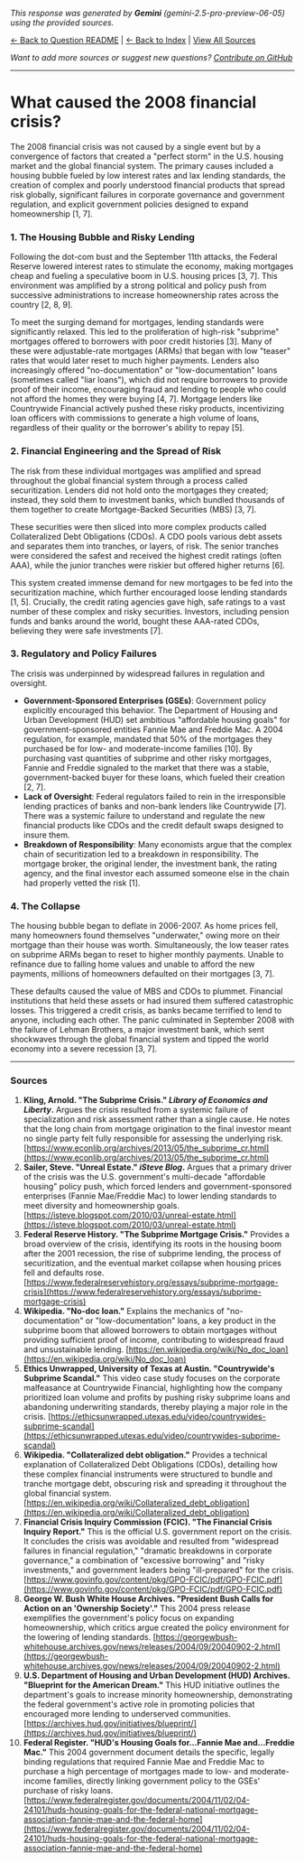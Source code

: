 <!-- 
Generated by: gemini
Model: gemini-2.5-pro-preview-06-05
Prompt type: sources
Generated at: 2025-06-12T20:11:49.096495
-->

*This response was generated by **Gemini** (gemini-2.5-pro-preview-06-05) using the provided sources.*

[← Back to Question README](README.md) | [← Back to Index](../README.md) | [View All Sources](../allsources.md)

*Want to add more sources or suggest new questions? [Contribute on GitHub](https://github.com/justinwest/SuggestedSources)*

---

# What caused the 2008 financial crisis?

The 2008 financial crisis was not caused by a single event but by a convergence of factors that created a "perfect storm" in the U.S. housing market and the global financial system. The primary causes included a housing bubble fueled by low interest rates and lax lending standards, the creation of complex and poorly understood financial products that spread risk globally, significant failures in corporate governance and government regulation, and explicit government policies designed to expand homeownership [1, 7].

### 1. The Housing Bubble and Risky Lending
Following the dot-com bust and the September 11th attacks, the Federal Reserve lowered interest rates to stimulate the economy, making mortgages cheap and fueling a speculative boom in U.S. housing prices [3, 7]. This environment was amplified by a strong political and policy push from successive administrations to increase homeownership rates across the country [2, 8, 9].

To meet the surging demand for mortgages, lending standards were significantly relaxed. This led to the proliferation of high-risk "subprime" mortgages offered to borrowers with poor credit histories [3]. Many of these were adjustable-rate mortgages (ARMs) that began with low "teaser" rates that would later reset to much higher payments. Lenders also increasingly offered "no-documentation" or "low-documentation" loans (sometimes called "liar loans"), which did not require borrowers to provide proof of their income, encouraging fraud and lending to people who could not afford the homes they were buying [4, 7]. Mortgage lenders like Countrywide Financial actively pushed these risky products, incentivizing loan officers with commissions to generate a high volume of loans, regardless of their quality or the borrower's ability to repay [5].

### 2. Financial Engineering and the Spread of Risk
The risk from these individual mortgages was amplified and spread throughout the global financial system through a process called securitization. Lenders did not hold onto the mortgages they created; instead, they sold them to investment banks, which bundled thousands of them together to create Mortgage-Backed Securities (MBS) [3, 7].

These securities were then sliced into more complex products called Collateralized Debt Obligations (CDOs). A CDO pools various debt assets and separates them into tranches, or layers, of risk. The senior tranches were considered the safest and received the highest credit ratings (often AAA), while the junior tranches were riskier but offered higher returns [6].

This system created immense demand for new mortgages to be fed into the securitization machine, which further encouraged loose lending standards [1, 5]. Crucially, the credit rating agencies gave high, safe ratings to a vast number of these complex and risky securities. Investors, including pension funds and banks around the world, bought these AAA-rated CDOs, believing they were safe investments [7].

### 3. Regulatory and Policy Failures
The crisis was underpinned by widespread failures in regulation and oversight.
*   **Government-Sponsored Enterprises (GSEs)**: Government policy explicitly encouraged this behavior. The Department of Housing and Urban Development (HUD) set ambitious "affordable housing goals" for government-sponsored entities Fannie Mae and Freddie Mac. A 2004 regulation, for example, mandated that 50% of the mortgages they purchased be for low- and moderate-income families [10]. By purchasing vast quantities of subprime and other risky mortgages, Fannie and Freddie signaled to the market that there was a stable, government-backed buyer for these loans, which fueled their creation [2, 7].
*   **Lack of Oversight**: Federal regulators failed to rein in the irresponsible lending practices of banks and non-bank lenders like Countrywide [7]. There was a systemic failure to understand and regulate the new financial products like CDOs and the credit default swaps designed to insure them.
*   **Breakdown of Responsibility**: Many economists argue that the complex chain of securitization led to a breakdown in responsibility. The mortgage broker, the original lender, the investment bank, the rating agency, and the final investor each assumed someone else in the chain had properly vetted the risk [1].

### 4. The Collapse
The housing bubble began to deflate in 2006-2007. As home prices fell, many homeowners found themselves "underwater," owing more on their mortgage than their house was worth. Simultaneously, the low teaser rates on subprime ARMs began to reset to higher monthly payments. Unable to refinance due to falling home values and unable to afford the new payments, millions of homeowners defaulted on their mortgages [3, 7].

These defaults caused the value of MBS and CDOs to plummet. Financial institutions that held these assets or had insured them suffered catastrophic losses. This triggered a credit crisis, as banks became terrified to lend to anyone, including each other. The panic culminated in September 2008 with the failure of Lehman Brothers, a major investment bank, which sent shockwaves through the global financial system and tipped the world economy into a severe recession [3, 7].

***

### Sources

1.  **Kling, Arnold. "The Subprime Crisis." *Library of Economics and Liberty*.** Argues the crisis resulted from a systemic failure of specialization and risk assessment rather than a single cause. He notes that the long chain from mortgage origination to the final investor meant no single party felt fully responsible for assessing the underlying risk. [https://www.econlib.org/archives/2013/05/the_subprime_cr.html](https://www.econlib.org/archives/2013/05/the_subprime_cr.html)
2.  **Sailer, Steve. "Unreal Estate." *iSteve Blog*.** Argues that a primary driver of the crisis was the U.S. government's multi-decade "affordable housing" policy push, which forced lenders and government-sponsored enterprises (Fannie Mae/Freddie Mac) to lower lending standards to meet diversity and homeownership goals. [https://isteve.blogspot.com/2010/03/unreal-estate.html](https://isteve.blogspot.com/2010/03/unreal-estate.html)
3.  **Federal Reserve History. "The Subprime Mortgage Crisis."** Provides a broad overview of the crisis, identifying its roots in the housing boom after the 2001 recession, the rise of subprime lending, the process of securitization, and the eventual market collapse when housing prices fell and defaults rose. [https://www.federalreservehistory.org/essays/subprime-mortgage-crisis](https://www.federalreservehistory.org/essays/subprime-mortgage-crisis)
4.  **Wikipedia. "No-doc loan."** Explains the mechanics of "no-documentation" or "low-documentation" loans, a key product in the subprime boom that allowed borrowers to obtain mortgages without providing sufficient proof of income, contributing to widespread fraud and unsustainable lending. [https://en.wikipedia.org/wiki/No_doc_loan](https://en.wikipedia.org/wiki/No_doc_loan)
5.  **Ethics Unwrapped, University of Texas at Austin. "Countrywide's Subprime Scandal."** This video case study focuses on the corporate malfeasance at Countrywide Financial, highlighting how the company prioritized loan volume and profits by pushing risky subprime loans and abandoning underwriting standards, thereby playing a major role in the crisis. [https://ethicsunwrapped.utexas.edu/video/countrywides-subprime-scandal](https://ethicsunwrapped.utexas.edu/video/countrywides-subprime-scandal)
6.  **Wikipedia. "Collateralized debt obligation."** Provides a technical explanation of Collateralized Debt Obligations (CDOs), detailing how these complex financial instruments were structured to bundle and tranche mortgage debt, obscuring risk and spreading it throughout the global financial system. [https://en.wikipedia.org/wiki/Collateralized_debt_obligation](https://en.wikipedia.org/wiki/Collateralized_debt_obligation)
7.  **Financial Crisis Inquiry Commission (FCIC). "The Financial Crisis Inquiry Report."** This is the official U.S. government report on the crisis. It concludes the crisis was avoidable and resulted from "widespread failures in financial regulation," "dramatic breakdowns in corporate governance," a combination of "excessive borrowing" and "risky investments," and government leaders being "ill-prepared" for the crisis. [https://www.govinfo.gov/content/pkg/GPO-FCIC/pdf/GPO-FCIC.pdf](https://www.govinfo.gov/content/pkg/GPO-FCIC/pdf/GPO-FCIC.pdf)
8.  **George W. Bush White House Archives. "President Bush Calls for Action on an 'Ownership Society'."** This 2004 press release exemplifies the government's policy focus on expanding homeownership, which critics argue created the policy environment for the lowering of lending standards. [https://georgewbush-whitehouse.archives.gov/news/releases/2004/09/20040902-2.html](https://georgewbush-whitehouse.archives.gov/news/releases/2004/09/20040902-2.html)
9.  **U.S. Department of Housing and Urban Development (HUD) Archives. "Blueprint for the American Dream."** This HUD initiative outlines the department's goals to increase minority homeownership, demonstrating the federal government's active role in promoting policies that encouraged more lending to underserved communities. [https://archives.hud.gov/initiatives/blueprint/](https://archives.hud.gov/initiatives/blueprint/)
10. **Federal Register. "HUD's Housing Goals for...Fannie Mae and...Freddie Mac."** This 2004 government document details the specific, legally binding regulations that required Fannie Mae and Freddie Mac to purchase a high percentage of mortgages made to low- and moderate-income families, directly linking government policy to the GSEs' purchase of risky loans. [https://www.federalregister.gov/documents/2004/11/02/04-24101/huds-housing-goals-for-the-federal-national-mortgage-association-fannie-mae-and-the-federal-home](https://www.federalregister.gov/documents/2004/11/02/04-24101/huds-housing-goals-for-the-federal-national-mortgage-association-fannie-mae-and-the-federal-home)